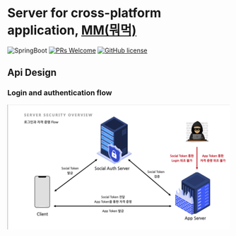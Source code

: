 # Server for cross-platform application, [MM(뭐먹)](https://github.com/PMM-Dev/mm-app) 

![SpringBoot](https://img.shields.io/badge/Spring%20Boot-2.1.9.RELEASE-green?logo=spring) [![PRs Welcome](https://img.shields.io/badge/PRs-welcome-informational.svg)](http://makeapullrequest.com) [![GitHub license](https://img.shields.io/badge/license-MIT-blue.svg)](https://github.com/your/your-project/blob/master/LICENSE)

## Api Design

### Login and authentication flow

![](document/mm_server_auth_flow.png)
